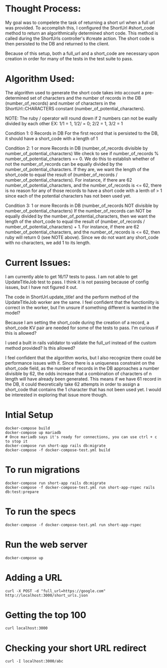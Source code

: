 # Thought Process:
 My goal was to compelete the task of returning a short url when a full url was provided.
 To accomplish this, I configured the ShortUrl #short_code method to return an algorithmically
 determined short code. This method is called during the ShortUrls controller's #create action.
 The short code is then persisted to the DB and returned to the client.

 Because of this setup, both a full_url and a short_code are necessary upon creation in
 order for many of the tests in the test suite to pass.

# Algorithm Used:
 The algorithm used to generate the short code takes into account a pre-determined set of characters
 and the number of records in the DB (number_of_records) and number of characters in the ShortUrl::CHARACTERS constant (number_of_potential_characters).

 NOTE: The ruby / operator will round down if 2 numbers can not be eually divided by each other
 EX:  1/1 = 1, 1/2/ = 0; 2/2 = 1, 3/2 = 1

Condition 1: 0 Records in DB
 For the first record that is persisted to the DB, it should have a short_code with a length of 1

Condition 2: 1 or more Records in DB (number_of_records divisible by number_of_potential_characters)
 We check to see if number_of_records % number_of_potential_characters == 0. We do this to establish
 whether of not the number_of_records can be equally divided by the number_of_potential_characters.
 If they are, we want the length of the short_code to equal the result of (number_of_records / number_of_potential_characters). For instance, if there are 62 number_of_potential_characters, and
 the number_of_records is <= 62, there is no reason for any of those records to have a short code
 with a lenth of > 1 since each of the potential characters has not been used yet.

Condition 3: 1 or more Records in DB (number_of_records NOT divisible by number_of_potential_characters)
 If the number_of_records can NOT be equally divided by the number_of_potential_characters, then
 we want the length of the short_code to equal the result of (number_of_records / number_of_potential_characters) + 1. For instance, if there are 62 number_of_potential_characters, and
 the number_of_records is <= 62, then ruby will return 0 (see NOTE above). Since we do not want any short_code
 with no characters, we add 1 to its length.
# Current Issues:
 I am currently able to get 16/17 tests to pass. I am not able to get UpdateTitleJob test to pass.
 I think it is not passing because of config issues, but I have not figured it out.

 The code in ShortUrl.update_title! and the perform method of the UpdateTitleJob worker are the same.
 I feel confident that the functionlity is correct in the worker, but I'm unsure if something different
 is wanted in the model?

 Because I am setting the short_code during the creation of a record, a short_code KV pair are
 needed for some of the tests to pass. I'm curious if this is allowed?

 I used a built in rails validator to validate the full_url instead of the custom method provided?
 Is this allowed?

 I feel confident that the algorithm works, but I also recognize there could be performance issues with it.
 Since there is a uniqueness constraint on the short_code field, as the number of records in the DB
 approaches a number divisible by 62, the odds increase that a combination of characters of n length
 will have already been generated. This means if we have 61 record in the DB, it could theoretically take
 62 attempts in order to assign a short_code that contains the 1 character that has not been used yet.
 I would be interested in exploring that issue more though.

# Intial Setup

    docker-compose build
    docker-compose up mariadb
    # Once mariadb says it's ready for connections, you can use ctrl + c to stop it
    docker-compose run short-app rails db:migrate
    docker-compose -f docker-compose-test.yml build

# To run migrations

    docker-compose run short-app rails db:migrate
    docker-compose -f docker-compose-test.yml run short-app-rspec rails db:test:prepare

# To run the specs

    docker-compose -f docker-compose-test.yml run short-app-rspec

# Run the web server

    docker-compose up

# Adding a URL

    curl -X POST -d "full_url=https://google.com" http://localhost:3000/short_urls.json

# Getting the top 100

    curl localhost:3000

# Checking your short URL redirect

    curl -I localhost:3000/abc
